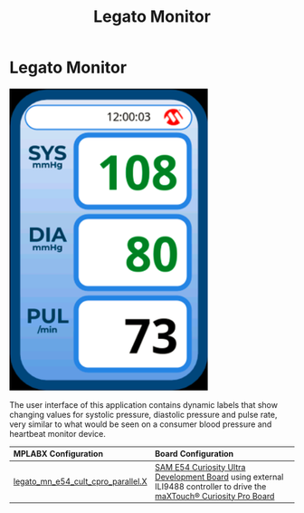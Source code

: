 ﻿---
parent: Example Applications
title: Legato Monitor
nav_order: 1
---

# Legato Monitor

![](./../../docs/html/legato_monitor.png)

The user interface of this application contains dynamic labels that show changing values for systolic pressure, diastolic pressure and pulse rate, very similar to what would be seen on a consumer blood pressure and heartbeat monitor device.

|MPLABX Configuration|Board Configuration|
|:-------------------|:------------------|
| [legato_mn_e54_cult_cpro_parallel.X](legato_mn_e54_cult_cpro_parallel_X.html)| [SAM E54 Curiosity Ultra Development Board](https://www.microchip.com/Developmenttools/ProductDetails/DM320210) using external ILI9488 controller to drive the [maXTouch® Curiosity Pro Board](https://www.microchip.com/Developmenttools/ProductDetails/AC320007) |